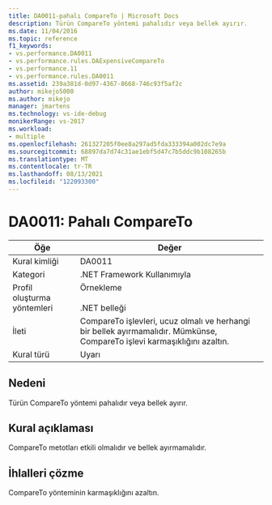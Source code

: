 ```yaml
---
title: DA0011-pahalı CompareTo | Microsoft Docs
description: Türün CompareTo yöntemi pahalıdır veya bellek ayırır.
ms.date: 11/04/2016
ms.topic: reference
f1_keywords:
- vs.performance.DA0011
- vs.performance.rules.DAExpensiveCompareTo
- vs.performance.11
- vs.performance.rules.DA0011
ms.assetid: 239a381d-0d97-4367-8668-746c93f5af2c
author: mikejo5000
ms.author: mikejo
manager: jmartens
ms.technology: vs-ide-debug
monikerRange: vs-2017
ms.workload:
- multiple
ms.openlocfilehash: 261327205f0ee8a297ad5fda333394a002dc7e9a
ms.sourcegitcommit: 68897da7d74c31ae1ebf5d47c7b5ddc9b108265b
ms.translationtype: MT
ms.contentlocale: tr-TR
ms.lasthandoff: 08/13/2021
ms.locfileid: "122093300"
---
```

# <a name="da0011-expensive-compareto"></a>DA0011: Pahalı CompareTo

|Öğe|Değer|
|-|-|
|Kural kimliği|DA0011|
|Kategori|.NET Framework Kullanımıyla|
|Profil oluşturma yöntemleri|Örnekleme<br /><br /> .NET belleği|
|İleti|CompareTo işlevleri, ucuz olmalı ve herhangi bir bellek ayırmamalıdır. Mümkünse, CompareTo işlevi karmaşıklığını azaltın.|
|Kural türü|Uyarı|

## <a name="cause"></a>Nedeni
 Türün CompareTo yöntemi pahalıdır veya bellek ayırır.

## <a name="rule-description"></a>Kural açıklaması
 CompareTo metotları etkili olmalıdır ve bellek ayırmamalıdır.

## <a name="how-to-fix-violations"></a>İhlalleri çözme
 CompareTo yönteminin karmaşıklığını azaltın.
